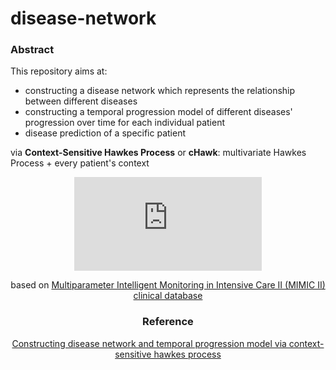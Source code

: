 # disease-network

### Abstract

This repository aims at:

- constructing a disease network which represents the relationship between different diseases
- constructing a temporal progression model of different diseases' progression over time for each individual patient
- disease prediction of a specific patient

via **Context-Sensitive Hawkes Process** or **cHawk**: multivariate Hawkes Process + every patient's context

<div align=center>

![\lambda_{d}^{i}(t)=\boldsymbol{\mu}_{d}^{\top} \boldsymbol{f}_{j}^{i}+\sum \alpha_{d, d_{j}^{i}} g\left(t-t_{j}^{i}\right)](http://latex.codecogs.com/gif.latex?%5Clambda_%7Bd%7D%5E%7Bi%7D%28t%29%3D%5Cboldsymbol%7B%5Cmu%7D_%7Bd%7D%5E%7B%5Ctop%7D%20%5Cboldsymbol%7Bf%7D_%7Bj%7D%5E%7Bi%7D&plus;%5Csum%20%5Calpha_%7Bd%2C%20d_%7Bj%7D%5E%7Bi%7D%7D%20g%5Cleft%28t-t_%7Bj%7D%5E%7Bi%7D%5Cright%29)

based on [Multiparameter Intelligent Monitoring in Intensive Care II (MIMIC II) clinical database](<https://www.physionet.org/mimic2/>)

### Reference

[Constructing disease network and temporal progression model via context-sensitive hawkes process](https://www.cc.gatech.edu/~lsong/papers/ChoDuCheSonSun15.pdf)

